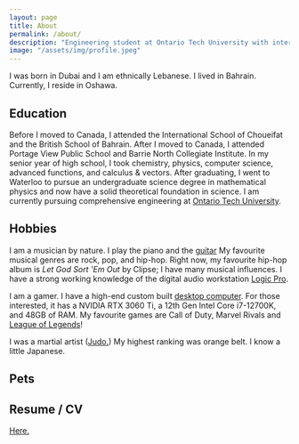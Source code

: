 ```yaml
---
layout: page
title: About
permalink: /about/
description: "Engineering student at Ontario Tech University with interests in music and gaming."
image: "/assets/img/profile.jpeg"
---
```


I was born in Dubai and I am ethnically Lebanese. I lived in Bahrain. Currently, I reside in Oshawa.

## Education
Before I moved to Canada, I attended the International School of Choueifat and the British School of Bahrain. After I moved to Canada, I attended Portage View Public School and Barrie North Collegiate Institute. In my senior year of high school, I took chemistry, physics, computer science, advanced functions, and calculus & vectors. After graduating, I went to Waterloo to pursue an undergraduate science degree in mathematical physics and now have a solid theoretical foundation in science. I am currently pursuing comprehensive engineering at [Ontario Tech University](https://ontariotechu.ca). 

## Hobbies
I am a musician by nature. I play the piano and the [guitar](assets/img/guitar.jpeg) My favourite musical genres are rock, pop, and hip-hop. Right now, my favourite hip-hop album is _Let God Sort 'Em Out_ by Clipse; I have many musical influences. I have a strong working knowledge of the digital audio workstation [Logic Pro](https://www.apple.com/ca/logic-pro/). 

I am a gamer. I have a high-end custom built [desktop computer](/assets/img/computer.JPG). For those interested, it has a NVIDIA RTX 3060 Ti, a 12th Gen Intel Core i7-12700K, and 48GB of RAM. My favourite games are Call of Duty, Marvel Rivals and [League of Legends](https://op.gg/lol/summoners/na/mjchaker-BAD)!

I was a martial artist ([Judo.](https://en.wikipedia.org/wiki/Judo)) My highest ranking was orange belt. I know a little Japanese.

## Pets



## Resume / CV
[Here.](/assets/resume_public.pdf)